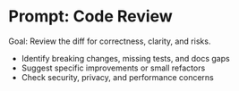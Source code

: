 # Prompt: Code Review

Goal: Review the diff for correctness, clarity, and risks.
- Identify breaking changes, missing tests, and docs gaps
- Suggest specific improvements or small refactors
- Check security, privacy, and performance concerns
